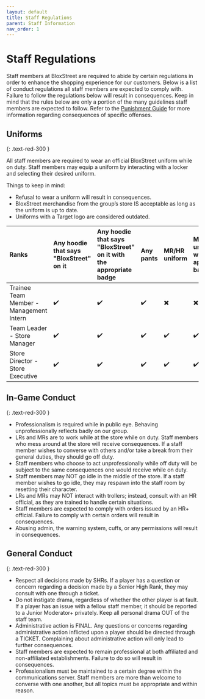 ```yaml
---
layout: default
title: Staff Regulations
parent: Staff Information
nav_order: 1
---
```


# Staff Regulations 
Staff members at BloxStreet are required to abide by certain regulations in order to enhance the shopping experience for our customers. Below is a list of conduct regulations all staff members are expected to comply with. Failure to follow the regulations below will result in consequences. Keep in mind that the rules below are only a portion of the many guidelines staff members are expected to follow. Refer to the [Punishment Guide](https://support.bloxstreet.store/guides/punishment-guide.html) for more information regarding consequences of specific offenses.

## Uniforms
{: .text-red-300 } 

All staff members are required to wear an official BloxStreet uniform while on duty. Staff members may equip a uniform by interacting with a locker and selecting their desired uniform.
  
  Things to keep in mind:
  *  Refusal to wear a uniform will result in consequences.
  *  BloxStreet merchandise from the group’s store IS acceptable as long as the uniform is up to date. 
  *  Uniforms with a Target logo are considered outdated.

 | Ranks       | Any hoodie that says "BloxStreet" on it    | Any hoodie that says "BloxStreet" on it with the appropriate badge | Any pants | MR/HR uniform | MR/HR uniform with the appropriate badge | Any appropriate clothing with the HR badge | 
|:-------------|:------------------|:------|:--------|:----------|:--------|:-----------|
| Trainee Team Member - Management Intern  | ✔️| ✔️  | ✔️ | ✖️ | ✖️ | ✖️ |
| Team Leader - Store Manager | ✔️| ✔️  | ✔️ | ✔️ | ✔️ | ✖️ |
| Store Director - Store Executive  | ✔️| ✔️  | ✔️ | ✔️ | ✔️ | ✔️ |

## In-Game Conduct
{: .text-red-300 } 

  *  Professionalism is required while in public eye. Behaving unprofessionally reflects badly on our group.
  *  LRs and MRs are to work while at the store while on duty. Staff members who mess around at the store will receive consequences. If a staff member wishes to converse with others and/or take a break from their general duties, they should go off duty.
  *  Staff members who choose to act unprofessionally while off duty will be subject to the same consequences one would receive while on duty.
  *  Staff members may NOT go idle in the middle of the store. If a staff member wishes to go idle, they may respawn into the staff room by resetting their character.
  *  LRs and MRs may NOT interact with trollers; instead, consult with an HR official, as they are trained to handle certain situations.
  *  Staff members are expected to comply with orders issued by an HR+ official. Failure to comply with certain orders will result in consequences.
  *  Abusing admin, the warning system, cuffs, or any permissions will result in consequences.

## General Conduct
{: .text-red-300 } 

  *  Respect all decisions made by SHRs. If a player has a question or concern regarding a decision made by a Senior High Rank, they may consult with one through a ticket.
  *  Do not instigate drama, regardless of whether the other player is at fault. If a player has an issue with a fellow staff member, it should be reported to a Junior Moderator+ privately. Keep all personal drama OUT of the staff team.
  *  Administrative action is FINAL. Any questions or concerns regarding administrative action inflicted upon a player should be directed through a TICKET. Complaining about administrative action will only lead to further consequences.
  *  Staff members are expected to remain professional at both affiliated and non-affiliated establishments. Failure to do so will result in consequences.
  *  Professionalism must be maintained to a certain degree within the communications server. Staff members are more than welcome to converse with one another, but all topics must be appropriate and within reason.

